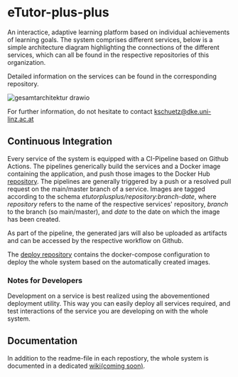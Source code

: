 # eTutor-plus-plus

An interactice, adaptive learning platform based on individual achievements of learning goals.
The system comprises different services, below is a simple architecture diagram highlighting the connections of the different services, which can all be found in the respective repositories of this organization.

Detailed information on the services can be found in the corresponding repository.

![gesamtarchitektur drawio](https://github.com/eTutor-plus-plus/.github/assets/52571862/57a40923-c183-4720-9e5f-2a0eac593c1d)

For further information, do not hesitate to contact kschuetz@dke.uni-linz.ac.at


## Continuous Integration

Every service of the system is equipped with a CI-Pipeline based on Github Actions. 
The pipelines generically build the services and a Docker image containing the application, and push those images to the Docker Hub [repository](https://hub.docker.com/repositories/etutorplusplus).
The pipelines are generally triggered by a push or a resolved pull request on the main/master branch of a service.
Images are tagged according to the schema *etutorplusplus/repository:branch-date*, where *repository* refers to the name of the respective services' repository, *branch* to the branch (so main/master), and *date* to the date on which the image has been created.

As part of the pipeline, the generated jars will also be uploaded as artifacts and can be accessed by the respective workflow on Github.

The [deploy repository](https://github.com/eTutor-plus-plus/local-deploy) contains the docker-compose configuration to deploy the whole system based on the automatically created images.

### Notes for Developers
Development on a service is best realized using the abovementioned deployment utility. This way you can easily deploy all services required, and test interactions of the service you are developing on with the whole system.

## Documentation
In addition to the readme-file in each repostiory, the whole system is documented in a dedicated [wiki(coming soon)]().
